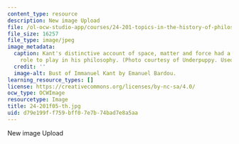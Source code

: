 ```yaml
---
content_type: resource
description: New image Upload
file: /ol-ocw-studio-app/courses/24-201-topics-in-the-history-of-philosophy-kant-fall-2005/d79e199ff759bff07e7b74bad7e8a5aa_24-201f05-th.jpg
file_size: 16257
file_type: image/jpeg
image_metadata:
  caption: Kant's distinctive account of space, matter and force had a significant
    role to play in his philosophy. (Photo courtesy of Underpuppy. Used with permission.)
  credit: ''
  image-alt: Bust of Immanuel Kant by Emanuel Bardou.
learning_resource_types: []
license: https://creativecommons.org/licenses/by-nc-sa/4.0/
ocw_type: OCWImage
resourcetype: Image
title: 24-201f05-th.jpg
uid: d79e199f-f759-bff0-7e7b-74bad7e8a5aa
---
```

New image Upload
